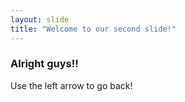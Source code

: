 ```yaml
---
layout: slide
title: "Welcome to our second slide!"
---
```

### Alright guys!!
Use the left arrow to go back!
